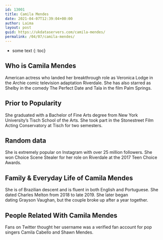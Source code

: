 ```yaml
---
id: 13001
title: Camila Mendes
date: 2021-04-07T12:39:04+00:00
author: Laima
layout: post
guid: https://ukdataservers.com/camila-mendes/
permalink: /04/07/camila-mendes/
---
```


* some text
{: toc}


## Who is Camila Mendes
                  
                  
                  
American actress who landed her breakthrough role as Veronica Lodge in the Archie comic television adaptation Riverdale. She has also starred as Shelby in the comedy The Perfect Date and Tala in the film Palm Springs.
                  
              
            
              
            
                
                
                
## Prior to Popularity
                  
                  
                  
She graduated with a Bachelor of Fine Arts degree from New York University&#8217;s Tisch School of the Arts. She took part in the Stonestreet Film Acting Conservatory at Tisch for two semesters.  
                  
              
            
              
            
                
                
                
## Random data
                  
                  
                  
She is extremely popular on Instagram with over 25 million followers. She won Choice Scene Stealer for her role on Riverdale at the 2017 Teen Choice Awards.
                  
              
            
              
            
                
                
                
## Family & Everyday Life of Camila Mendes
                  
                  
                  
She is of Brazilian descent and is fluent in both English and Portuguese. She dated Charles Melton from 2018 to late 2019. She later began dating Grayson Vaughan, but the couple broke up after a year together.
                  
              
            
              
            
                
                
                
## People Related With Camila Mendes
                  
                  
                  
Fans on Twitter thought her username was a verified fan account for pop singers Camila Cabello and Shawn Mendes. 
                  
              
            
              
            
                
              
            
              
              
            
            
              
            
          
          
          